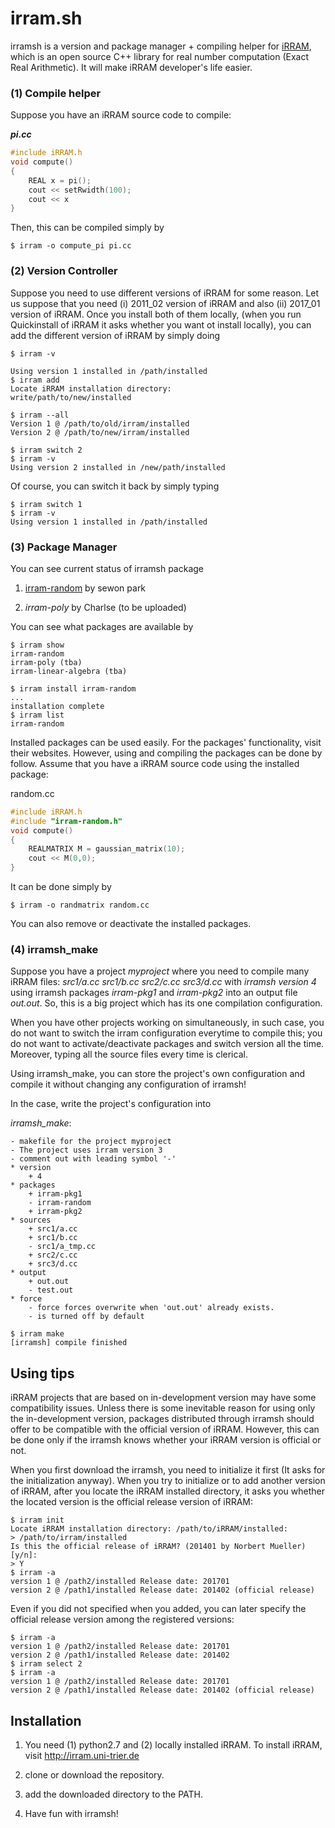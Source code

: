 # irram.sh
irramsh is a version and package manager + compiling helper for [iRRAM](http://irram.uni-trier.de), which
is an open source C++ library for real number computation (Exact Real Arithmetic). 
It will make iRRAM developer's life easier. 

### (1) Compile helper
Suppose you have an iRRAM source code to compile:


***pi.cc***
```C
#include iRRAM.h
void compute()
{
    REAL x = pi(); 
    cout << setRwidth(100);
    cout << x
}
```

Then, this can be compiled simply by 

```console
$ irram -o compute_pi pi.cc

```

### (2) Version Controller
Suppose you need to use different versions of iRRAM for some reason.
Let us suppose that you need (i) 2011_02 version of iRRAM and 
also (ii) 2017_01 version of iRRAM. Once you install both of them
locally, (when you run Quickinstall of iRRAM it asks whether 
you want ot install locally), you can add the different version of iRRAM
by simply doing

```console
$ irram -v

Using version 1 installed in /path/installed
$ irram add
Locate iRRAM installation directory:
write/path/to/new/installed

$ irram --all
Version 1 @ /path/to/old/irram/installed
Version 2 @ /path/to/new/irram/installed

$ irram switch 2
$ irram -v
Using version 2 installed in /new/path/installed
```


Of course, you can switch it back by simply typing
```console
$ irram switch 1
$ irram -v
Using version 1 installed in /path/installed
```

### (3) Package Manager

You can see current status of irramsh package

1. [irram-random](https://github.com/park-sewon/iRRAM-Random) by sewon park

1. _irram-poly_ by Charlse (to be uploaded)

You can see what packages are available by

```console
$ irram show
irram-random
irram-poly (tba)
irram-linear-algebra (tba)

$ irram install irram-random
...
installation complete
$ irram list
irram-random
```

Installed packages can be used easily. For the packages' 
functionality, visit their websites. However, using and compiling
the packages can be done by follow. 
Assume that you have a iRRAM source code using the installed package:

random.cc
```C
#include iRRAM.h
#include "irram-random.h"
void compute()
{
    REALMATRIX M = gaussian_matrix(10);
    cout << M(0,0);
}
```

It can be done simply by

```console
$ irram -o randmatrix random.cc
```

You can also remove or deactivate the installed packages. 

### (4) irramsh_make
Suppose you have a project _myproject_ where you need to compile many iRRAM files:
_src1/a.cc_ _src1/b.cc_ _src2/c.cc_ _src3/d.cc_ with _*irramsh version 4*_ using irramsh
packages _irram-pkg1_ and _irram-pkg2_ into an output file _out.out_.
So, this is a big project which has its one compilation configuration. 

When you have other projects working on simultaneously,
in such case, you do not want to switch the irram configuration
everytime to compile this; you do not want to activate/deactivate packages and
switch version all the time. 
Moreover, typing all the source files every time is clerical. 

Using irramsh_make, you can store the project's own configuration
and compile it without changing any configuration of irramsh!

In the case, write the project's configuration into

_*irramsh_make*_:
```text
- makefile for the project myproject
- The project uses irram version 3
- comment out with leading symbol '-'
* version
    + 4
* packages
    + irram-pkg1
    - irram-random
    + irram-pkg2
* sources
    + src1/a.cc
    + src1/b.cc
    - src1/a_tmp.cc
    + src2/c.cc
    + src3/d.cc
* output
    + out.out
    - test.out
* force
    - force forces overwrite when 'out.out' already exists.
    - is turned off by default
```

```console
$ irram make
[irramsh] compile finished
```

## Using tips

iRRAM projects that are based on in-development version 
may have some compatibility issues. Unless there is some
inevitable reason for using only 
the in-development version, packages distributed through irramsh 
should offer to be compatible with the official version of iRRAM.
However, this can be done only if the irramsh knows whether your
iRRAM version is official or not. 

When you first download the irramsh, you need to initialize it first 
(It asks for the initialization anyway). When you try to initialize 
or to add another version of 
iRRAM, after you locate the iRRAM installed directory, it asks you whether
the located version is the official release version of iRRAM:

```console
$ irram init
Locate iRRAM installation directory: /path/to/iRRAM/installed:
> /path/to/irram/installed
Is this the official release of iRRAM? (201401 by Norbert Mueller) [y/n]:
> Y
$ irram -a
version 1 @ /path2/installed Release date: 201701
version 2 @ /path1/installed Release date: 201402 (official release)
```
Even if you did not specified when you added, you can later specify 
the official release version among the registered versions:
```console
$ irram -a
version 1 @ /path2/installed Release date: 201701
version 2 @ /path1/installed Release date: 201402
$ irram select 2
$ irram -a
version 1 @ /path2/installed Release date: 201701
version 2 @ /path1/installed Release date: 201402 (official release)
```

## Installation
1) You need (1) python2.7 and (2) locally installed iRRAM.
To install iRRAM, visit http://irram.uni-trier.de

1) clone or download the repository.

1) add the downloaded directory to the PATH.

1) Have fun with irramsh!

